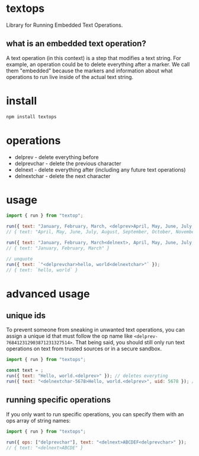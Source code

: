 # textops
Library for Running Embedded Text Operations.

## what is an embedded text operation?
A text operation (in this context) is a step that modifies a text string.  For example, an operation could be to delete everything after a marker.  We call them "embedded" because the markers and information about what operations to run live inside of the actual text string.

# install
```bash
npm install textops
```

# operations
- delprev - delete everything before
- delprevchar - delete the previous character 
- delnext - delete everything after (including any future text operations)
- delnextchar - delete the next character

# usage
```js
import { run } from "textop";

run({ text: "January, February, March, <delprev>April, May, June, July, August, September, October, November, December" });
// { text: "April, May, June, July, August, September, October, November, December" }

run({ text: "January, February, March<delnext>, April, May, June, July, August, September, October, November, December" });
// { text: "January, February, March" }

// unquote
run({ text: `"<delprevchar>hello, world<delnextchar>"` });
// { text: `hello, world` }
```
 # advanced usage
 ## unique ids
 To prevent someone from sneaking in unwanted text operations, you can assign a unique id that must follow the op name like `<delprev-768412312903871231327514>`. That being said, you should still only run text operations on text from trusted sources or in a secure sandbox.
 ```js
import { run } from "textops";

const text = ;
run({ text: "Hello, world.<delprev>" }); // deletes everyting
run({ text: "<delnextchar-5678>Hello, world.<delprev>", uid: 5678 }); // "ello, world.<delprev>"
```
## running specific operations
If you only want to run specific operations, you can specify them with an ops array of string names:
```js
import { run } from "textops";

run({ ops: ["delprevchar"], text: "<delnext>ABCDEF<delprevchar>" });
// { text: "<delnext>ABCDE" }
```
